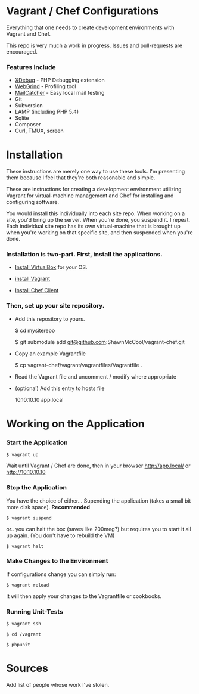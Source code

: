 Vagrant / Chef Configurations
============
Everything that one needs to create development environments with Vagrant and Chef.

This repo is very much a work in progress. Issues and pull-requests are encouraged.

### Features Include

- [XDebug](http://xdebug.org/) - PHP Debugging extension
- [WebGrind](https://github.com/jokkedk/webgrind) - Profiling tool
- [MailCatcher](http://mailcatcher.me/) - Easy local mail testing
- Git
- Subversion
- LAMP (including PHP 5.4)
- Sqlite
- Composer
- Curl, TMUX, screen

# Installation

These instructions are merely one way to use these tools. I'm presenting them because I feel that they're both reasonable and simple.

These are instructions for creating a development environment utilizing Vagrant for virtual-machine management and Chef for installing and configuring software.

You would install this individually into each site repo. When working on a site, you'd bring up the server. When you're done, you suspend it. I repeat. Each individual site repo has its own virtual-machine that is brought up when you're working on that specific site, and then suspended when you're done.

### Installation is two-part. First, install the applications.

- [Install VirtualBox](https://www.virtualbox.org/wiki/Downloads) for your OS.

- [install Vagrant](http://downloads.vagrantup.com/)

- [Install Chef Client](http://www.opscode.com/chef/install/)

### Then, set up your site repository.

- Add this repository to yours.


    $ cd mysiterepo

    $ git submodule add git@github.com:ShawnMcCool/vagrant-chef.git


- Copy an example Vagrantfile


    $ cp vagrant-chef/vagrant/vagrantfiles/Vagrantfile .


- Read the Vagrant file and uncomment / modify where appropriate

- (optional) Add this entry to hosts file


    10.10.10.10 app.local


# Working on the Application

### Start the Application


    $ vagrant up


Wait until Vagrant / Chef are done, then in your browser http://app.local/ or http://10.10.10.10

### Stop the Application

You have the choice of either... Supending the application (takes a small bit more disk space). **Recommended**


    $ vagrant suspend


or.. you can halt the box (saves like 200meg?) but requires you to start it all up again. (You don't have to rebuild the VM)


    $ vagrant halt


### Make Changes to the Environment

If configurations change you can simply run:


    $ vagrant reload


It will then apply your changes to the Vagrantfile or cookbooks.

### Running Unit-Tests


    $ vagrant ssh

    $ cd /vagrant

    $ phpunit


# Sources

Add list of people whose work I've stolen.